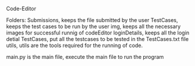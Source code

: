 Code-Editor

Folders:
    Submissions, keeps the file submitted by the user
    TestCases, keeps the test cases to be run by the user
    img, keeps all the necessary images for successful runnig of codeEditor
    loginDetails, keeps all the login detial
    TestCases, put all the testcases to be tested in the TestCases.txt file
    utils, utils are the tools required for the running of code.

main.py is the main file, execute the main file to run the program
